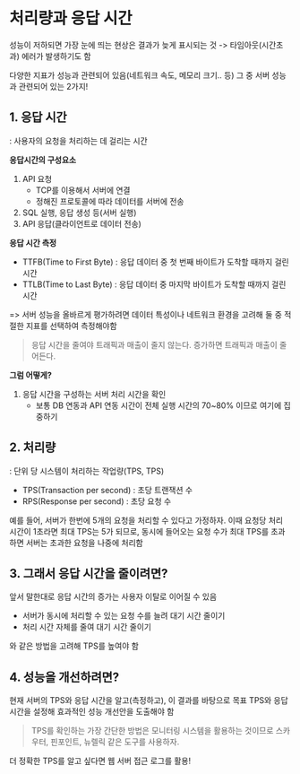 # 처리량과 응답 시간
성능이 저하되면 가장 눈에 띄는 현상은 결과가 늦게 표시되는 것
-> 타임아웃(시간초과) 에러가 발생하기도 함

다양한 지표가 성능과 관련되어 있음(네트워크 속도, 메모리 크기.. 등)
그 중 서버 성능과 관련되어 있는 2가지!

## 1. 응답 시간
: 사용자의 요청을 처리하는 데 걸리는 시간

**응답시간의 구성요소**
1. API 요청
    - TCP를 이용해서 서버에 연결
    - 정해진 프로토콜에 따라 데이터를 서버에 전송
2. SQL 실행, 응답 생성 등(서버 실행)
3. API 응답(클라이언트로 데이터 전송)

**응답 시간 측정**
- TTFB(Time to First Byte) : 응답 데이터 중 첫 번째 바이트가 도착할 때까지 걸린 시간
- TTLB(Time to Last Byte) : 응답 데이터 중 마지막 바이트가 도착할 때까지 걸린 시간
  
=> 서버 성능을 올바르게 평가하려면 데이터 특성이나 네트워크 환경을 고려해 둘 중 적절한 지표를 선택하여 측정해야함

> 응답 시간을 줄여야 트래픽과 매출이 줄지 않는다. 증가하면 트래픽과 매출이 줄어든다.

**그럼 어떻게?**
1. 응답 시간을 구성하는 서버 처리 시간을 확인
     - 보통 DB 연동과 API 연동 시간이 전체 실행 시간의 70~80% 이므로 여기에 집중하기
   
## 2. 처리량
: 단위 당 시스템이 처리하는 작업량(TPS, TPS)

- TPS(Transaction per second) : 초당 트랜잭션 수
- RPS(Response per second) : 초당 요청 수

예를 들어, 서버가 한번에 5개의 요청을 처리할 수 있다고 가정하자.
이때 요청당 처리 시간이 1초라면 최대 TPS는 5가 되므로,
동시에 들어오는 요청 수가 최대 TPS를 초과하면 서버는 초과한 요청을 나중에 처리함

## 3. 그래서 응답 시간을 줄이려면?
앞서 말한대로 응답 시간의 증가는 사용자 이탈로 이어질 수 있음

- 서버가 동시에 처리할 수 있는 요청 수를 늘려 대기 시간 줄이기
- 처리 시간 자체를 줄여 대기 시간 줄이기

와 같은 방법을 고려해 TPS를 높여야 함

## 4. 성능을 개선하려면?
현재 서버의 TPS와 응답 시간을 알고(측정하고), 이 결과를 바탕으로 목표 TPS와 응답 시간을 설정해 효과적인 성능 개선안을 도출해야 함

> TPS를 확인하는 가장 간단한 방법은 모니터링 시스템을 활용하는 것이므로 스카우터, 핀포인트, 뉴렐릭 같은 도구를 사용하자.

더 정확한 TPS를 알고 싶다면 웹 서버 접근 로그를 활용!